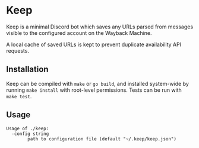 # Keep

Keep is a minimal Discord bot which saves any URLs parsed from messages visible
to the configured account on the Wayback Machine.

A local cache of saved URLs is kept to prevent duplicate availability API
requests.

## Installation

Keep can be compiled with `make` or `go build`, and installed system-wide by
running `make install` with root-level permissions. Tests can be run with `make
test`.

## Usage

```
Usage of ./keep:
  -config string
        path to configuration file (default "~/.keep/keep.json")
```
